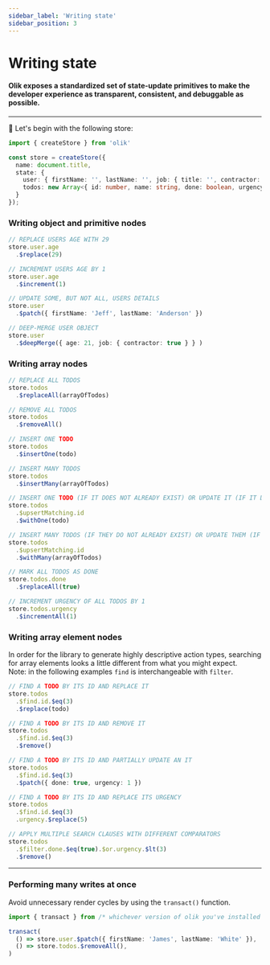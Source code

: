 ```yaml
---
sidebar_label: 'Writing state'
sidebar_position: 3
---
```


# Writing state

#### Olik exposes a standardized set of state-update primitives to make the developer experience as transparent, consistent, and debuggable as possible.

---

🥚 Let's begin with the following store:
```ts
import { createStore } from 'olik'

const store = createStore({
  name: document.title,
  state: {
    user: { firstName: '', lastName: '', job: { title: '', contractor: false } },
    todos: new Array<{ id: number, name: string, done: boolean, urgency: number }>(),
  }
});
```

### Writing **object and primitive** nodes
```ts
// REPLACE USERS AGE WITH 29
store.user.age
  .$replace(29)

// INCREMENT USERS AGE BY 1
store.user.age
  .$increment(1)

// UPDATE SOME, BUT NOT ALL, USERS DETAILS
store.user
  .$patch({ firstName: 'Jeff', lastName: 'Anderson' })

// DEEP-MERGE USER OBJECT
store.user
  .$deepMerge({ age: 21, job: { contractor: true } } )
```

### Writing **array** nodes

```ts
// REPLACE ALL TODOS
store.todos
  .$replaceAll(arrayOfTodos)

// REMOVE ALL TODOS
store.todos
  .$removeAll()

// INSERT ONE TODO
store.todos
  .$insertOne(todo)

// INSERT MANY TODOS
store.todos
  .$insertMany(arrayOfTodos)

// INSERT ONE TODO (IF IT DOES NOT ALREADY EXIST) OR UPDATE IT (IF IT DOES)
store.todos
  .$upsertMatching.id
  .$withOne(todo)

// INSERT MANY TODOS (IF THEY DO NOT ALREADY EXIST) OR UPDATE THEM (IF THEY DO)
store.todos
  .$upsertMatching.id
  .$withMany(arrayOfTodos)

// MARK ALL TODOS AS DONE
store.todos.done
  .$replaceAll(true)

// INCREMENT URGENCY OF ALL TODOS BY 1
store.todos.urgency
  .$incrementAll(1)  
```

### Writing **array element** nodes
In order for the library to generate highly descriptive action types, searching for array elements looks a little different from what you might expect.<br/>
Note: in the following examples `find` is interchangeable with `filter`.  

```ts
// FIND A TODO BY ITS ID AND REPLACE IT
store.todos
  .$find.id.$eq(3)
  .$replace(todo)

// FIND A TODO BY ITS ID AND REMOVE IT
store.todos
  .$find.id.$eq(3)
  .$remove()

// FIND A TODO BY ITS ID AND PARTIALLY UPDATE AN IT
store.todos
  .$find.id.$eq(3)
  .$patch({ done: true, urgency: 1 })

// FIND A TODO BY ITS ID AND REPLACE ITS URGENCY
store.todos
  .$find.id.$eq(3)
  .urgency.$replace(5)

// APPLY MULTIPLE SEARCH CLAUSES WITH DIFFERENT COMPARATORS
store.todos
  .$filter.done.$eq(true).$or.urgency.$lt(3)
  .$remove()
```

---

### Performing **many writes** at once
Avoid unnecessary render cycles by using the `transact()` function.
```ts
import { transact } from /* whichever version of olik you've installed */

transact(
  () => store.user.$patch({ firstName: 'James', lastName: 'White' }),
  () => store.todos.$removeAll(),
)
```
